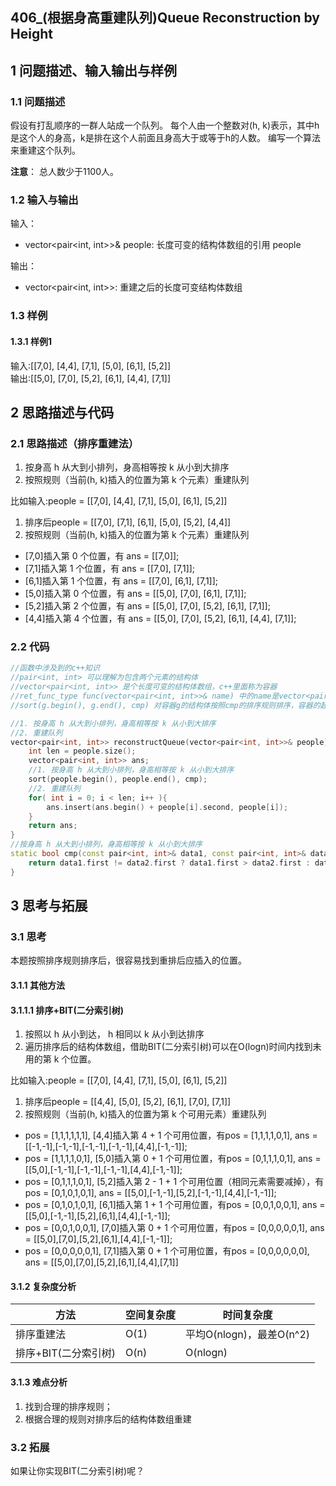 ## 406_(根据身高重建队列)Queue Reconstruction by Height
## 1 问题描述、输入输出与样例
### 1.1 问题描述
假设有打乱顺序的一群人站成一个队列。 每个人由一个整数对(h, k)表示，其中h是这个人的身高，k是排在这个人前面且身高大于或等于h的人数。 编写一个算法来重建这个队列。

__注意__：
总人数少于1100人。
### 1.2 输入与输出
输入：
* vector<pair<int, int>>& people: 长度可变的结构体数组的引用 people

输出：
* vector<pair<int, int>>: 重建之后的长度可变结构体数组
### 1.3 样例
#### 1.3.1 样例1
输入:[[7,0], [4,4], [7,1], [5,0], [6,1], [5,2]]<br>
输出:[[5,0], [7,0], [5,2], [6,1], [4,4], [7,1]]

## 2 思路描述与代码	
### 2.1 思路描述（排序重建法）
1. 按身高 h 从大到小排列，身高相等按 k 从小到大排序
2. 按照规则（当前(h, k)插入的位置为第 k 个元素）重建队列


比如输入:people = [[7,0], [4,4], [7,1], [5,0], [6,1], [5,2]]
1. 排序后people = [[7,0], [7,1], [6,1], [5,0], [5,2], [4,4]]
2. 按照规则（当前(h, k)插入的位置为第 k 个元素）重建队列
* [7,0]插入第 0 个位置，有 ans = [[7,0]];
* [7,1]插入第 1 个位置，有 ans = [[7,0], [7,1]];
* [6,1]插入第 1 个位置，有 ans = [[7,0], [6,1], [7,1]];
* [5,0]插入第 0 个位置，有 ans = [[5,0], [7,0], [6,1], [7,1]];
* [5,2]插入第 2 个位置，有 ans = [[5,0], [7,0], [5,2], [6,1], [7,1]];
* [4,4]插入第 4 个位置，有 ans = [[5,0], [7,0], [5,2], [6,1], [4,4], [7,1]];

### 2.2 代码
```cpp
//函数中涉及到的c++知识
//pair<int, int> 可以理解为包含两个元素的结构体
//vector<pair<int, int>> 是个长度可变的结构体数组，c++里面称为容器
//ret_func_type func(vector<pair<int, int>>& name) 中的name是vector<pair<int, int>>容器的引用，可以理解为传入一个指针
//sort(g.begin(), g.end(), cmp) 对容器g的结构体按照cmp的排序规则排序，容器的起始数据的指针是 g.begin(),容器的末尾数据的指针是g.end()

//1. 按身高 h 从大到小排列，身高相等按 k 从小到大排序
//2. 重建队列
vector<pair<int, int>> reconstructQueue(vector<pair<int, int>>& people) {
    int len = people.size();
    vector<pair<int, int>> ans;
    //1. 按身高 h 从大到小排列，身高相等按 k 从小到大排序
    sort(people.begin(), people.end(), cmp);
    //2. 重建队列
    for( int i = 0; i < len; i++ ){
        ans.insert(ans.begin() + people[i].second, people[i]);
    }
    return ans;
}
//按身高 h 从大到小排列，身高相等按 k 从小到大排序
static bool cmp(const pair<int, int>& data1, const pair<int, int>& data2){
    return data1.first != data2.first ? data1.first > data2.first : data1.second < data2.second;
}
```
## 3 思考与拓展
### 3.1 思考
本题按照排序规则排序后，很容易找到重排后应插入的位置。
#### 3.1.1 其他方法
#### 3.1.1.1 排序+BIT(二分索引树)
1. 按照以 h 从小到达， h 相同以 k 从小到达排序
2. 遍历排序后的结构体数组，借助BIT(二分索引树)可以在O(logn)时间内找到未用的第 k 个位置。

比如输入:people = [[7,0], [4,4], [7,1], [5,0], [6,1], [5,2]]
1. 排序后people = [[4,4], [5,0], [5,2], [6,1], [7,0], [7,1]]
2. 按照规则（当前(h, k)插入的位置为第 k 个可用元素）重建队列
* pos = [1,1,1,1,1,1], [4,4]插入第 4 + 1 个可用位置，有pos = [1,1,1,1,0,1], ans = [[-1,-1],[-1,-1],[-1,-1],[-1,-1],[4,4],[-1,-1]];
* pos = [1,1,1,1,0,1], [5,0]插入第 0 + 1 个可用位置，有pos = [0,1,1,1,0,1], ans = [[5,0],[-1,-1],[-1,-1],[-1,-1],[4,4],[-1,-1]];
* pos = [0,1,1,1,0,1], [5,2]插入第 2 - 1 + 1 个可用位置（相同元素需要减掉），有pos = [0,1,0,1,0,1], ans = [[5,0],[-1,-1],[5,2],[-1,-1],[4,4],[-1,-1]];
* pos = [0,1,0,1,0,1], [6,1]插入第 1 + 1 个可用位置，有pos = [0,0,1,0,0,1], ans = [[5,0],[-1,-1],[5,2],[6,1],[4,4],[-1,-1]];
* pos = [0,0,1,0,0,1], [7,0]插入第 0 + 1 个可用位置，有pos = [0,0,0,0,0,1], ans = [[5,0],[7,0],[5,2],[6,1],[4,4],[-1,-1]];
* pos = [0,0,0,0,0,1], [7,1]插入第 0 + 1 个可用位置，有pos = [0,0,0,0,0,0], ans = [[5,0],[7,0],[5,2],[6,1],[4,4],[7,1]]


#### 3.1.2 复杂度分析
方法|空间复杂度|时间复杂度
--- | --- | ---
排序重建法|O(1)|平均O(nlogn)，最差O(n^2)
排序+BIT(二分索引树)|O(n)|O(nlogn)
#### 3.1.3 难点分析
1. 找到合理的排序规则；
2. 根据合理的规则对排序后的结构体数组重建

### 3.2 拓展
如果让你实现BIT(二分索引树)呢？
